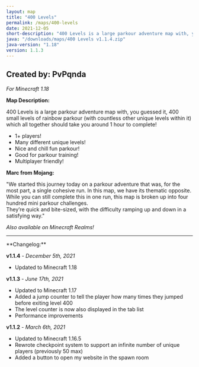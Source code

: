 ```yaml
---
layout: map
title: "400 Levels"
permalink: /maps/400-levels
date: 2021-12-05
short-description: "400 Levels is a large parkour adventure map with, you guessed it, 400 small levels of parkour!"
java: "/downloads/maps/400 Levels v1.1.4.zip"
java-version: "1.18"
version: 1.1.3
---
```

Created by: PvPqnda
-
*For Minecraft 1.18*

**Map Description:**

400 Levels is a large parkour adventure map with, you guessed it, 400 small levels of rainbow parkour (with countless other unique levels within it) which all together should take you around 1 hour to complete!

- 1+ players!
- Many different unique levels!
- Nice and chill fun parkour!
- Good for parkour training!
- Multiplayer friendly!

**Marc from Mojang:**

"We started this journey today on a parkour adventure that was, for the most part, a single cohesive run. 
In this map, we have its thematic opposite. While you can still complete this in one run, this map is broken up into four hundred mini parkour challenges.<br>They’re quick and bite-sized, with the difficulty ramping up and down in a satisfying way."

*Also available on Minecraft Realms!*
<hr>
**Changelog:**

**v1.1.4** - *December 5th, 2021*

- Updated to Minecraft 1.18

**v1.1.3** - *June 17th, 2021*

- Updated to Minecraft 1.17
- Added a jump counter to tell the player how many times they jumped before exiting level 400
- The level counter is now also displayed in the tab list
- Performance improvements

**v1.1.2** - *March 6th, 2021*

- Updated to Minecraft 1.16.5
- Rewrote checkpoint system to support an infinite number of unique players (previously 50 max)
- Added a button to open my website in the spawn room